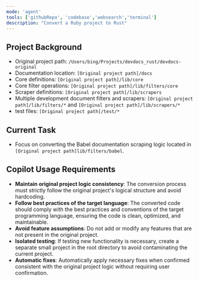 ```yaml
---
mode: 'agent'
tools: ['githubRepo', 'codebase','websearch','terminal']
description: "Convert a Ruby project to Rust"
---
```


## Project Background
- Original project path: `/Users/bing/Projects/devdocs_rust/devdocs-original`
- Documentation location: `[Original project path]/docs`
- Core definitions: `[Original project path]/lib/core`
- Core filter operations: `[Original project path]/lib/filters/core`
- Scraper definitions: `[Original project path]/lib/scrapers`
- Multiple development document filters and scrapers: `[Original project path]/lib/filters/*` and `[Original project path]/lib/scrapers/*`
- test files: `[Original project path]/test/*`

## Current Task
- Focus on converting the Babel documentation scraping logic located in `[Original project path]lib/filters/babel`.

## Copilot Usage Requirements
- **Maintain original project logic consistency**: The conversion process must strictly follow the original project's logical structure and avoid hardcoding.
- **Follow best practices of the target language**: The converted code should comply with the best practices and conventions of the target programming language, ensuring the code is clean, optimized, and maintainable.
- **Avoid feature assumptions**: Do not add or modify any features that are not present in the original project.
- **Isolated testing**: If testing new functionality is necessary, create a separate small project in the root directory to avoid contaminating the current project.
- **Automatic fixes**: Automatically apply necessary fixes when confirmed consistent with the original project logic without requiring user confirmation.